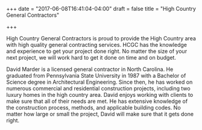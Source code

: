 +++
date = "2017-06-08T16:41:04-04:00"
draft = false
title = "High Country General Contractors"

+++

High Country General Contractors is proud to provide the High Country area with high quality general contracting services. HCGC has the knowledge and experience to get your project done right. No matter the size of your next project, we will work hard to get it done on time and on budget.

David Marder is a licensed general contractor in North Carolina. He graduated from Pennsylvania State University in 1987 with a Bachelor of Science degree in Architectural Engineering. Since then, he has worked on numerous commercial and residential construction projects, including two luxury homes in the high country area. David enjoys working with clients to make sure that all of their needs are met. He has extensive knowledge of the construction process, methods, and applicable building codes. No matter how large or small the project, David will make sure that it gets done right.
